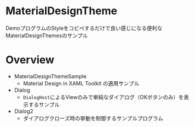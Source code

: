 # MaterialDesignTheme

DemoプログラムのStyleをコピペするだけで良い感じになる便利なMaterialDesignThemesのサンプル

# Overview

- MaterialDesignThemeSample
    - Material Design in XAML Toolkit の適用サンプル
- Dialog
    - `DialogHost`によるViewのみで単純なダイアログ（OKボタンのみ）を表示するサンプル
- Dialog2
    - ダイアログクローズ時の挙動を制御するサンプルプログラム
